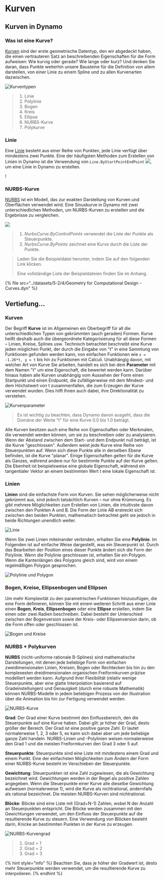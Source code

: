 # Kurven

## Kurven in Dynamo

### Was ist eine Kurve?

[Kurven](4-curves.md#deep-dive-into...) sind der erste geometrische Datentyp, den wir abgedeckt haben, die einen vertrauteren Satz an beschreibenden Eigenschaften für die Form aufweisen: Wie kurvig oder gerade? Wie lange oder kurz? Und denken Sie daran, dass Punkte weiterhin unsere Bausteine für die Definition von allem darstellen, von einer Linie zu einem Spline und zu allen Kurvenarten dazwischen.

![Kurventypen](../images/5-2/4/CurveTypes.jpg)

> 1. Linie
> 2. Polylinie
> 3. Bogen
> 4. Kreis
> 5. Ellipse
> 6. NURBS-Kurve
> 7. Polykurve

### Linie

Eine [Linie](4-curves.md#lines) besteht aus einer Reihe von Punkten, jede Linie verfügt über mindestens zwei Punkte. Eine der häufigsten Methoden zum Erstellen von Linien in Dynamo ist die Verwendung von `Line.ByStartPointEndPoint` ![](images/5-2/4/Linebystartpointendpoint.jpg), um eine Linie in Dynamo zu erstellen.

\![](<../images/5-2/4/curves - line by start point end point (1).jpg>)

### NURBS-Kurve

[NURBS](4-curves.md#nurbs-+-polycurves) ist ein Modell, das zur exakten Darstellung von Kurven und Oberflächen verwendet wird. Eine Sinuskurve in Dynamo mit zwei unterschiedlichen Methoden, um NURBS-Kurven zu erstellen und die Ergebnisse zu vergleichen.

![](../images/5-2/4/curves-NurbsCurves.jpg)

> 1. _NurbsCurve.ByControlPoints_ verwendet die Liste der Punkte als Steuerpunkte.
> 2. _NurbsCurve.ByPoints_ zeichnet eine Kurve durch die Liste der Punkte.

> Laden Sie die Beispieldatei herunter, indem Sie auf den folgenden Link klicken.
>
> Eine vollständige Liste der Beispieldateien finden Sie im Anhang.

{% file src="../datasets/5-2/4/Geometry for Computational Design - Curves.dyn" %}

## Vertiefung...

### Kurven

Der Begriff **Kurve** ist im Allgemeinen ein Oberbegriff für all die unterschiedlichen Typen von gekrümmten (auch geraden) Formen. Kurve heißt deshalb auch die übergeordnete Kategorisierung für all diese Formen – Linien, Kreise, Splines usw. Technisch betrachtet beschreibt eine Kurve jeden möglichen Punkt, der durch die Eingabe von "t" in eine Sammlung von Funktionen gefunden werden kann, von einfachen Funktionen wie `x = -1.26*t, y = t` bis hin zu Funktionen mit Calculi. Unabhängig davon, mit welcher Art von Kurve Sie arbeiten, handelt es sich bei dem **Parameter** mit dem Namen "t" um eine Eigenschaft, die bewertet werden kann. Darüber hinaus haben alle Kurven unabhängig vom Aussehen der Form einen Startpunkt und einen Endpunkt, die zufälligerweise mit dem Mindest- und dem Höchstwert von t zusammenfallen, die zum Erzeugen der Kurve verwendet wurden. Dies hilft Ihnen auch dabei, ihre Direktionalität zu verstehen.

![Kurvenparameter](../images/5-2/4/CurveParameter.jpg)

> Es ist wichtig zu beachten, dass Dynamo davon ausgeht, dass die Domäne der Werte "t" für eine Kurve 0.0 bis 1.0 beträgt.

Alle Kurven besitzen auch eine Reihe von Eigenschaften oder Merkmalen, die verwendet werden können, um sie zu beschreiben oder zu analysieren. Wenn der Abstand zwischen dem Start- und dem Endpunkt null beträgt, ist die Kurve "geschlossen". Außerdem weist jede Kurve eine Reihe von Steuerpunkten auf. Wenn sich diese Punkte alle in derselben Ebene befinden, ist die Kurve "planar". Einige Eigenschaften gelten für die Kurve als Ganzes, während andere nur für bestimmte Punkte auf der Kurve gelten. Die Ebenheit ist beispielsweise eine globale Eigenschaft, während ein tangentialer Vektor an einem bestimmten Wert t eine lokale Eigenschaft ist.

### Linien

**Linien** sind die einfachste Form von Kurven. Sie sehen möglicherweise nicht gekrümmt aus, sind jedoch tatsächlich Kurven – nur ohne Krümmung. Es gibt mehrere Möglichkeiten zum Erstellen von Linien, die intuitivste davon zwischen den Punkten A und B. Die Form der Linie AB erstreckt sich zwischen den beiden Punkten, mathematisch betrachtet geht sie jedoch in beide Richtungen unendlich weiter.

![Linie](../images/5-2/4/Line.jpg)

Wenn Sie zwei Linien miteinander verbinden, erhalten Sie eine **Polylinie**. Im Folgenden ist auf einfache Weise dargestellt, was ein Steuerpunkt ist. Durch das Bearbeiten der Position eines dieser Punkte ändert sich die Form der Polylinie. Wenn die Polylinie geschlossen ist, erhalten Sie ein Polygon. Wenn die Kantenlängen des Polygons gleich sind, wird von einem regelmäßigen Polygon gesprochen.

![Polylinie und Polygon](../images/5-2/4/Polyline.jpg)

### Bogen, Kreise, Ellipsenbogen und Ellipsen

Um mehr Komplexität zu den parametrischen Funktionen hinzuzufügen, die eine Form definieren, können Sie mit einem weiteren Schritt aus einer Linie einen **Bogen**, **Kreis**, **Ellipsenbogen** oder eine **Ellipse** erstellen, indem Sie einen oder zwei Radien beschreiben. Dabei besteht der Unterschied zwischen der Bogenversion sowie der Kreis- oder Ellipsenversion darin, ob die Form offen oder geschlossen ist.

![Bogen und Kreise](../images/5-2/4/Arcs+Circles.jpg)

### NURBS + Polykurven

**NURBS** (nicht-uniforme rationale B-Splines) sind mathematische Darstellungen, mit denen jede beliebige Form von einfachen zweidimensionalen Linien, Kreisen, Bogen oder Rechtecken bis hin zu den komplexesten dreidimensionalen organischen Freiformkurven präzise modelliert werden kann. Aufgrund ihrer Flexibilität (relativ wenige Steuerpunkte, aber eine glatte Interpolation basierend auf Gradeinstellungen) und Genauigkeit (durch eine robuste Mathematik) können NURBS-Modelle in jedem beliebigen Prozess von der Illustration über die Animation bis hin zur Fertigung verwendet werden.

![NURBS-Kurve](../images/5-2/4/NURBScurve.jpg)

**Grad**: Der Grad einer Kurve bestimmt den Einflussbereich, den die Steuerpunkte auf eine Kurve haben. Dabei gilt: je höher der Grad, desto größer der Bereich. Der Grad ist eine positive ganze Zahl. Er lautet normalerweise 1, 2, 3 oder 5, es kann sich dabei aber um jede beliebige ganze Zahl handeln. NURBS-Linien und -Polylinien weisen normalerweise den Grad 1 und die meisten Freiformkurven den Grad 3 oder 5 auf.

**Steuerpunkte**: Steuerpunkte sind eine Liste mit mindestens einem Grad und einem Punkt. Eine der einfachsten Möglichkeiten zum Ändern der Form einer NURBS-Kurve besteht im Verschieben der Steuerpunkte.

**Gewichtung**: Steuerpunkten ist eine Zahl zugewiesen, die als Gewichtung bezeichnet wird. Gewichtungen werden in der Regel als positive Zahlen angegeben. Wenn die Steuerpunkte einer Kurve alle dieselbe Gewichtung aufweisen (normalerweise 1), wird die Kurve als nichtrational, andernfalls als rational bezeichnet. Die meisten NURBS-Kurven sind nichtrational.

**Blöcke**: Blöcke sind eine Liste mit (Grad+N-1) Zahlen, wobei N der Anzahl an Steuerpunkten entspricht. Die Blöcke werden zusammen mit den Gewichtungen verwendet, um den Einfluss der Steuerpunkte auf die resultierende Kurve zu steuern. Eine Verwendung von Blöcken besteht darin, Knicke an bestimmten Punkten in der Kurve zu erzeugen.

![NURBS-Kurvengrad](../images/5-2/4/NURBScurve\_Degree.jpg)

> 1. Grad = 1
> 2. Grad = 2
> 3. Grad = 3

{% hint style="info" %} Beachten Sie, dass je höher der Gradwert ist, desto mehr Steuerpunkte werden verwendet, um die resultierende Kurve zu interpolieren. {% endhint %}
